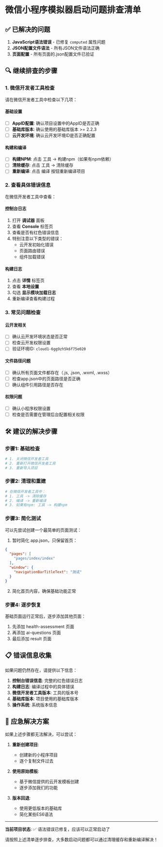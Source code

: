 # 微信小程序模拟器启动问题排查清单

## ✅ 已解决的问题
1. **JavaScript语法错误** - 已修复 `computed` 属性问题
2. **JSON配置文件语法** - 所有JSON文件语法正确
3. **页面配置** - 所有页面的.json配置文件已验证

## 🔍 继续排查的步骤

### 1. 微信开发者工具检查
请在微信开发者工具中检查以下几项：

#### 基础设置
- [ ] **AppID配置**: 确认项目设置中的AppID是否正确
- [ ] **基础库版本**: 确认使用的基础库版本 >= 2.2.3
- [ ] **云开发环境**: 确认云开发环境ID是否正确配置

#### 构建和编译
- [ ] **构建NPM**: 点击 工具 -> 构建npm（如果有npm依赖）
- [ ] **清除缓存**: 点击 工具 -> 清除缓存
- [ ] **重新编译**: 点击 编译 按钮重新编译项目

### 2. 查看具体错误信息
在微信开发者工具中查看：

#### 控制台日志
1. 打开 **调试器** 面板
2. 查看 **Console** 标签页
3. 查看是否有红色错误信息
4. 特别注意以下类型的错误：
   - 云开发初始化错误
   - 页面路由错误
   - 组件加载错误

#### 构建日志
1. 点击 **详情** 标签页
2. 查看 **本地设置** 
3. 勾选 **显示模块加载日志**
4. 重新编译查看构建过程

### 3. 常见问题检查

#### 云开发相关
- [ ] 确认云开发环境状态是否正常
- [ ] 检查云开发权限设置
- [ ] 验证环境ID: `cloud1-6gg9zh5k6f75e020`

#### 文件路径问题
- [ ] 确认所有页面文件都存在（.js, .json, .wxml, .wxss）
- [ ] 检查app.json中的页面路径是否正确
- [ ] 确认组件引用路径是否存在

#### 权限问题
- [ ] 确认小程序权限设置
- [ ] 检查是否需要在管理后台配置相关权限

## 🛠 建议的解决步骤

### 步骤1: 基础检查
```bash
# 1. 关闭微信开发者工具
# 2. 重新打开微信开发者工具
# 3. 重新导入项目
```

### 步骤2: 清理和重建
```bash
# 在微信开发者工具中：
# 1. 工具 -> 清除缓存
# 2. 编译 -> 重新编译
# 3. 如果有npm: 工具 -> 构建npm
```

### 步骤3: 简化测试
可以先尝试创建一个最简单的页面测试：

1. 暂时简化 app.json，只保留首页：
```json
{
  "pages": [
    "pages/index/index"
  ],
  "window": {
    "navigationBarTitleText": "测试"
  }
}
```

2. 简化首页内容，确保基础功能正常

### 步骤4: 逐步恢复
基础页面运行正常后，逐步添加其他页面：
1. 先添加 health-assessment 页面
2. 再添加 ai-questions 页面  
3. 最后添加 result 页面

## 📋 错误信息收集

如果问题仍然存在，请提供以下信息：

1. **控制台错误信息**: 完整的红色错误日志
2. **构建日志**: 编译过程中的具体错误
3. **微信开发者工具版本**: 工具的版本号
4. **基础库版本**: 项目使用的基础库版本
5. **操作系统**: 系统版本信息

## 🔧 应急解决方案

如果上述步骤都无法解决，可以尝试：

1. **重新创建项目**:
   - 创建新的小程序项目
   - 逐个复制文件过去
   
2. **使用原始模板**:
   - 基于微信提供的云开发模板创建
   - 逐步添加我们的功能

3. **版本回退**:
   - 使用更低版本的基础库
   - 简化某些ES6语法

---

**当前项目状态**: ✅ 语法错误已修复，应该可以正常启动了

请按照上述清单逐步排查，大多数启动问题都可以通过清理缓存和重新编译解决！
